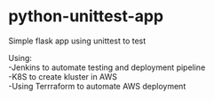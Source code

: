 # python-unittest-app
Simple flask app using unittest to test  

Using:  
  -Jenkins to automate testing and deployment pipeline  
  -K8S to create kluster in AWS  
  -Using Terrraform to automate AWS deployment
